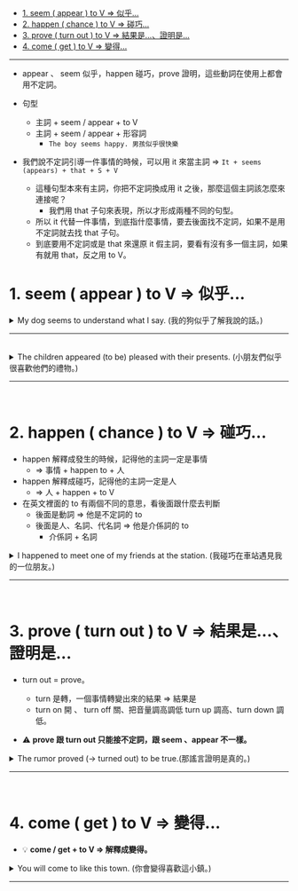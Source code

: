 * [1. seem ( appear ) to V ⇒ 似乎...](#1seemappeartoV似乎)
* [2. happen ( chance ) to V ⇒ 碰巧...](#2happenchancetoV碰巧)
* [3. prove ( turn out ) to V ⇒ 結果是...、證明是...](#3proveturnouttoV結果是證明是)
* [4. come ( get ) to V ⇒ 變得...](#4comegettoV變得)

---

- appear 、 seem 似乎，happen 碰巧，prove 證明，這些動詞在使用上都會用不定詞。

- 句型
    - 主詞 + seem / appear + to V
    - 主詞 + seem / appear + 形容詞
        - `The boy seems happy. 男孩似乎很快樂`

- 我們說不定詞引導一件事情的時候，可以用 it 來當主詞  ⇒  `It + seems (appears) + that + S + V`
    - 這種句型本來有主詞，你把不定詞換成用 it 之後，那麼這個主詞該怎麼來連接呢？
        - 我們用 that 子句來表現，所以才形成兩種不同的句型。
    - 所以 it 代替一件事情，到底指什麼事情，要去後面找不定詞，如果不是用不定詞就去找 that 子句。
    - 到底要用不定詞或是 that 來還原 it 假主詞，要看有沒有多一個主詞，如果有就用 that，反之用 to V。

# 1.&nbsp;seem&nbsp;(&nbsp;appear&nbsp;)&nbsp;to&nbsp;V&nbsp;⇒&nbsp;似乎...

<details>
  <summary>
    My dog seems to understand what I say. (我的狗似乎了解我說的話。)
  </summary>

  - ⇒  `My dog seems to understand all that I say`
      - `all that = what`，這裡的 what 也是關係代名詞，等於先行詞 + 關係代名詞，不是所有的狀況都可以換成 what ，只有 all 加上 that 可以用 what。
  - ⇒  `It seems that my dog understands what I say.`
      - It 代替一件事情，所以先寫 It seems ，而這時候的 my dog 該怎麼辦？已經有主詞有動詞，又要把 my dog 這個主詞拿下來  ⇒  兩個主詞要用連接詞來接
      - seem 後面碰到動詞要用不定詞，而有連接詞的時候，連接的是主詞跟動詞，所以你只能寫 uderstands ( 第三人稱單數  ⇒  my dog )。
</details>

---
<br>

<details>
  <summary>
    The children appeared (to be) pleased with their presents. (小朋友們似乎很喜歡他們的禮物。)
  </summary>

  - 喜歡  ⇒  be pleased with ( 片語 ) = like。
      - pleased 是形容詞。
      - be pleased with sth  ⇒  對某事感到高興
      - be pleased with sb  ⇒  對某人感到滿意
  - 因為 seem / appear 後面可以接不定詞或是形容詞，所以例句的 to be 才可以省略掉。
  - ⇒  `It appeared that the children were pleased with their presents.`
      - 前面過去式後面也用過去式。
</details>

---
<br>

# 2.&nbsp;happen&nbsp;(&nbsp;chance&nbsp;)&nbsp;to&nbsp;V&nbsp;⇒&nbsp;碰巧...

- happen 解釋成發生的時候，記得他的主詞一定是事情
    - ⇒  事情 + happen to + 人
- happen 解釋成碰巧，記得他的主詞一定是人
    - ⇒  人 + happen + to V
- 在英文裡面的 to 有兩個不同的意思，看後面跟什麼去判斷
    - 後面是動詞  ⇒  他是不定詞的 to
    - 後面是人、名詞、代名詞  ⇒  他是介係詞的 to
        - 介係詞 + 名詞

<details>
  <summary>
    I happened to meet one of my friends at the station. (我碰巧在車站遇見我的一位朋友。)
  </summary>
    
  - happen 解釋成碰巧，後面碰到動詞要用不定詞  ⇒  to meet
  - 所有格、冠詞都可以放在名詞的前面，同時出現的時候
      - one of ….  之一  ⇒  你會講到之一，那麼就是指很多個裡面的一個，所以這個範圍要用複數表示  ⇒  one of my friends。
      - of 這個字出現的時候，如果前面有名詞後面也有名詞，它不是解釋成單位，而是解釋成 ”的”，由後往前推。
      - a friend of mine。
          - mine = my friend。
          - mine 是所有代名詞 = 所有格 +  名詞
  - ⇒  `It happened that I met one of my friends at the station.`
</details>

---
<br>

# 3.&nbsp;prove&nbsp;(&nbsp;turn&nbsp;out&nbsp;)&nbsp;to&nbsp;V&nbsp;⇒&nbsp;結果是...、證明是...

- turn out = prove。
    - turn 是轉，一個事情轉變出來的結果  ⇒  結果是
    - turn on 開 、 turn off 關、把音量調高調低 turn up 調高、turn down 調低。

- ⚠️ **prove 跟 turn out 只能接不定詞，跟 seem 、appear 不一樣。**

<details>
  <summary>
    The rumor proved (-> turned out) to be true.(那謠言證明是真的。)
  </summary>
    
  - ⇒  `It turned out that the rumor was true.`
      - it 代替誰，有不定詞找不定詞，有 that 子句找 that 子句。
  - ⇒  `It proved that the rumor was true.`  ❌
      - It 當假主詞的句型 prove 沒有這種用法，只有 turn out 才有。
</details>

---
<br>

# 4.&nbsp;come&nbsp;(&nbsp;get&nbsp;)&nbsp;to&nbsp;V&nbsp;⇒&nbsp;變得...

- 💡 **come / get + to V  ⇒ 解釋成變得。**

<details>
  <summary>
    You will come to like this town. (你會變得喜歡這小鎮。)
  </summary>
    
  - ⇒  `It comes that you will like this town.`
  - come / get + to + 地點  ⇒  來到、到達某個地方
      - 人事地物在英文裡面都是名詞，介係詞後面跟名詞。
</details>

---
<br>
